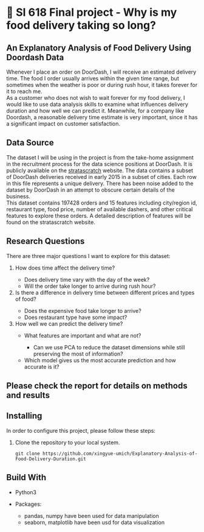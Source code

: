 # :ramen: SI 618 Final project - Why is my food delivery taking so long?

## An Explanatory Analysis of Food Delivery Using Doordash Data

Whenever I place an order on DoorDash, I will receive an estimated delivery time. The food I
order usually arrives within the given time range, but sometimes when the weather is poor or
during rush hour, it takes forever for it to reach me. \
As a customer who does not wish to wait forever for my food delivery, I
would like to use data analysis skills to examine what influences delivery duration and how well
we can predict it. Meanwhile, for a company like Doordash, a reasonable delivery time estimate
is very important, since it has a significant impact on customer satisfaction.

## Data Source

The dataset I will be using in the project is from the take-home assignment in the recruitment
process for the data science positions at DoorDash. It is publicly available on the [stratascratch](https://platform.stratascratch.com/data-projects/delivery-duration-prediction)
website. The data contains a subset of DoorDash deliveries received in early 2015 in a subset of
cities. Each row in this file represents a unique delivery. There has been noise added to the
dataset by DoorDash in an attempt to obscure certain details of the business. \
This dataset contains 197428 orders and 15 features including city/region id, restaurant type,
food price, number of available dashers, and other critical features to explore these orders. A
detailed description of features will be found on the stratascratch website.

## Research Questions

There are three major questions I want to explore for this dataset:
<ol>
<li> How does time affect the delivery time? </li>
    <ul>
    <li> Does delivery time vary with the day of the week? </li>
    <li> Will the order take longer to arrive during rush hour? </li>
    </ul>
<li> Is there a difference in delivery time between different prices and types of food? </li>
    <ul>
    <li> Does the expensive food take longer to arrive? </li>
    <li> Does restaurant type have some impact? </li>
    </ul>
<li> How well we can predict the delivery time? </li>
    <ul>
    <li> What features are important and what are not? </li>
        <ul>
        <li> Can we use PCA to reduce the dataset dimensions while still preserving
the most of information? </li>
        </ul>
    <li> Which model gives us the most accurate prediction and how accurate is it? </li>
    </ul>
</ol>

## Please check the report for details on methods and results

## Installing

In order to configure this project, please follow these steps:

1. Clone the repository to your local system.

    ``` git
    git clone https://github.com/xingyue-umich/Explanatory-Analysis-of-Food-Delivery-Duration.git
    ```

## Build With

- Python3

- Packages:
    - pandas, numpy have been used for data manipulation
    - seaborn, matplotlib have been usd for data visualization